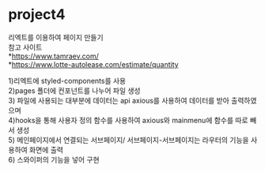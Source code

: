 # project4 <br>

리엑트를 이용하여 페이지 만들기  <br>
참고 사이트 <br> *https://www.tamraev.com/ <br>
            *https://www.lotte-autolease.com/estimate/quantity <br>

1)리엑트에 styled-components를 사용 <br>
2)pages 폴더에 컨포넌트를 나누어 파일 생성  <br>
3) 파일에 사용되는 대부분에 데이터는 api axious를 사용하여 데이터를 받아 출력하였으며 <br>
4)hooks을 통해 사용자 정의 함수를 사용하여 axious와 mainmenu에 함수를 따로 빼서 생성 <br>
5) 메인페이지에서 연결되는 서브페이지/ 서브페이지-서브페이지는 라우터의 기능을 사용하여 화면에 출력  <br>
6) 스와이퍼의 기능을 넣어 구현 <br>



